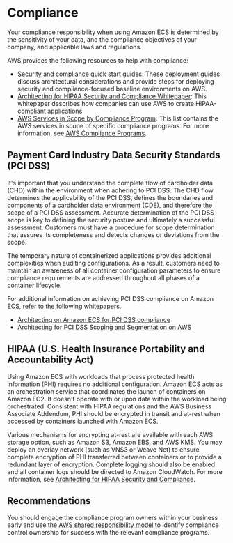 # Compliance<a name="security-compliance"></a>

Your compliance responsibility when using Amazon ECS is determined by the sensitivity of your data, and the compliance objectives of your company, and applicable laws and regulations\. 

AWS provides the following resources to help with compliance:
+ [Security and compliance quick start guides](http://aws.amazon.com/quickstart/?awsf.quickstart-homepage-filter=categories%23security-identity-compliance): These deployment guides discuss architectural considerations and provide steps for deploying security and compliance\-focused baseline environments on AWS\.
+ [Architecting for HIPAA Security and Compliance Whitepaper](https://docs.aws.amazon.com/whitepapers/latest/architecting-hipaa-security-and-compliance-on-aws/architecting-hipaa-security-and-compliance-on-aws.html): This whitepaper describes how companies can use AWS to create HIPAA\-compliant applications\.
+ [AWS Services in Scope by Compliance Program](http://aws.amazon.com/compliance/services-in-scope/): This list contains the AWS services in scope of specific compliance programs\. For more information, see [AWS Compliance Programs](http://aws.amazon.com/compliance/programs/)\.

## Payment Card Industry Data Security Standards \(PCI DSS\)<a name="security-compliance-pci-dss"></a>

It's important that you understand the complete flow of cardholder data \(CHD\) within the environment when adhering to PCI DSS\. The CHD flow determines the applicability of the PCI DSS, defines the boundaries and components of a cardholder data environment \(CDE\), and therefore the scope of a PCI DSS assessment\. Accurate determination of the PCI DSS scope is key to defining the security posture and ultimately a successful assessment\. Customers must have a procedure for scope determination that assures its completeness and detects changes or deviations from the scope\.

The temporary nature of containerized applications provides additional complexities when auditing configurations\. As a result, customers need to maintain an awareness of all container configuration parameters to ensure compliance requirements are addressed throughout all phases of a container lifecycle\.

For additional information on achieving PCI DSS compliance on Amazon ECS, refer to the following whitepapers\.
+ [Architecting on Amazon ECS for PCI DSS compliance](                         https://d1.awsstatic.com/whitepapers/compliance/architecting-on-amazon-ecs-for-pci-dss-compliance.pdf)
+ [Architecting for PCI DSS Scoping and Segmentation on AWS](https://d1.awsstatic.com/whitepapers/pci-dss-scoping-on-aws.pdf)

## HIPAA \(U\.S\. Health Insurance Portability and Accountability Act\)<a name="security-compliance-hipaa"></a>

Using Amazon ECS with workloads that process protected health information \(PHI\) requires no additional configuration\. Amazon ECS acts as an orchestration service that coordinates the launch of containers on Amazon EC2\. It doesn't operate with or upon data within the workload being orchestrated\. Consistent with HIPAA regulations and the AWS Business Associate Addendum, PHI should be encrypted in transit and at\-rest when accessed by containers launched with Amazon ECS\.

Various mechanisms for encrypting at\-rest are available with each AWS storage option, such as Amazon S3, Amazon EBS, and AWS KMS\. You may deploy an overlay network \(such as VNS3 or Weave Net\) to ensure complete encryption of PHI transferred between containers or to provide a redundant layer of encryption\. Complete logging should also be enabled and all container logs should be directed to Amazon CloudWatch\. For more information, see [Architecting for HIPAA Security and Compliance](https://d0.awsstatic.com/whitepapers/compliance/AWS_HIPAA_Compliance_Whitepaper.pdf)\.

## Recommendations<a name="security-compliance-recommendations"></a>

You should engage the compliance program owners within your business early and use the [AWS shared responsibility model](https://aws.amazon.com/compliance/shared-responsibility-model/) to identify compliance control ownership for success with the relevant compliance programs\.
